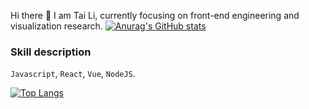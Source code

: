 Hi there 👋
I am Tai Li, currently focusing on front-end engineering and visualization research. 
[![Anurag's GitHub stats](https://github-readme-stats.vercel.app/api?username=CNlitai)](https://github.com/anuraghazra/github-readme-stats)
### Skill description

`Javascript`, `React`, `Vue`, `NodeJS`.

[![Top Langs](https://github-readme-stats.vercel.app/api/top-langs/?username=CNlitai&layout=compact)](https://github.com/anuraghazra/github-readme-stats)


